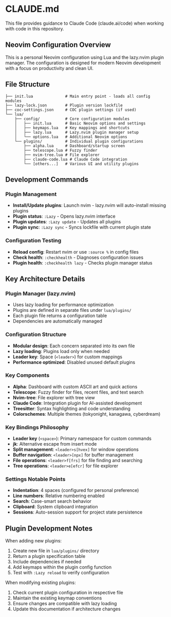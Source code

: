 # CLAUDE.md

This file provides guidance to Claude Code (claude.ai/code) when working with code in this repository.

## Neovim Configuration Overview

This is a personal Neovim configuration using Lua and the lazy.nvim plugin manager. The configuration is designed for modern Neovim development with a focus on productivity and clean UI.

## File Structure

```
├── init.lua              # Main entry point - loads all config modules
├── lazy-lock.json        # Plugin version lockfile
├── coc-settings.json     # COC plugin settings (if used)
└── lua/
    ├── config/           # Core configuration modules
    │   ├── init.lua      # Basic Neovim options and settings
    │   ├── keymaps.lua   # Key mappings and shortcuts
    │   ├── lazy.lua      # Lazy.nvim plugin manager setup
    │   └── options.lua   # Additional Neovim options
    └── plugins/          # Individual plugin configurations
        ├── alpha.lua     # Dashboard/startup screen
        ├── telescope.lua # Fuzzy finder
        ├── nvim-tree.lua # File explorer
        ├── claude-code.lua # Claude Code integration
        └── [others...]   # Various UI and utility plugins
```

## Development Commands

### Plugin Management
- **Install/Update plugins**: Launch nvim - lazy.nvim will auto-install missing plugins
- **Plugin status**: `:Lazy` - Opens lazy.nvim interface
- **Plugin updates**: `:Lazy update` - Updates all plugins
- **Plugin sync**: `:Lazy sync` - Syncs lockfile with current plugin state

### Configuration Testing
- **Reload config**: Restart nvim or use `:source %` in config files
- **Check health**: `:checkhealth` - Diagnoses configuration issues
- **Plugin health**: `:checkhealth lazy` - Checks plugin manager status

## Key Architecture Details

### Plugin Manager (lazy.nvim)
- Uses lazy loading for performance optimization
- Plugins are defined in separate files under `lua/plugins/`
- Each plugin file returns a configuration table
- Dependencies are automatically managed

### Configuration Structure
- **Modular design**: Each concern separated into its own file
- **Lazy loading**: Plugins load only when needed
- **Leader key**: Space (`<leader>`) for custom mappings
- **Performance optimized**: Disabled unused default plugins

### Key Components
- **Alpha**: Dashboard with custom ASCII art and quick actions
- **Telescope**: Fuzzy finder for files, recent files, and text search
- **Nvim-tree**: File explorer with tree view
- **Claude Code**: Integration plugin for AI-assisted development
- **Treesitter**: Syntax highlighting and code understanding
- **Colorschemes**: Multiple themes (tokyonight, kanagawa, cyberdream)

### Key Bindings Philosophy
- **Leader key** (`<space>`): Primary namespace for custom commands
- **jk**: Alternative escape from insert mode
- **Split management**: `<leader>s[hvex]` for window operations
- **Buffer navigation**: `<leader>[npx]` for buffer management
- **File operations**: `<leader>f[frs]` for file finding and searching
- **Tree operations**: `<leader>e[efcr]` for file explorer

### Settings Notable Points
- **Indentation**: 4 spaces (configured for personal preference)
- **Line numbers**: Relative numbering enabled
- **Search**: Case-smart search behavior
- **Clipboard**: System clipboard integration
- **Sessions**: Auto-session support for project state persistence

## Plugin Development Notes

When adding new plugins:
1. Create new file in `lua/plugins/` directory
2. Return a plugin specification table
3. Include dependencies if needed
4. Add keymaps within the plugin config function
5. Test with `:Lazy reload` to verify configuration

When modifying existing plugins:
1. Check current plugin configuration in respective file
2. Maintain the existing keymap conventions
3. Ensure changes are compatible with lazy loading
4. Update this documentation if architecture changes
